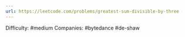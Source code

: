 ```yaml
---
url: https://leetcode.com/problems/greatest-sum-divisible-by-three
---
```


Difficulty: #medium
Companies: #bytedance #de-shaw